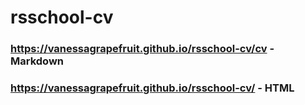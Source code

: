 # rsschool-cv

### https://vanessagrapefruit.github.io/rsschool-cv/cv - **Markdown**
### https://vanessagrapefruit.github.io/rsschool-cv/ - **HTML**